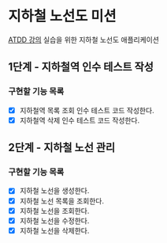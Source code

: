 # 지하철 노선도 미션
[ATDD 강의](https://edu.nextstep.camp/c/R89PYi5H) 실습을 위한 지하철 노선도 애플리케이션

## 1단계 - 지하철역 인수 테스트 작성
### 구현할 기능 목록
- [x] 지하철역 목록 조회 인수 테스트 코드 작성한다.
- [x] 지하철역 삭제 인수 테스트 코드 작성한다.

## 2단계 - 지하철 노선 관리
### 구현할 기능 목록
- [x] 지하철 노선을 생성한다.
- [x] 지하철 노선 목록을 조회한다.
- [x] 지하철 노선을 조회한다.
- [x] 지하철 노선을 수정한다.
- [x] 지하철 노선을 삭제한다.
